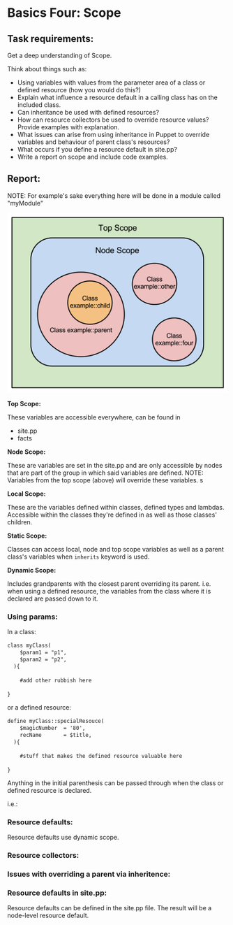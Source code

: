 # Basics Four: Scope

## Task requirements:

Get a deep understanding of Scope.

Think about things such as:

- Using variables with values from the parameter area of a class or defined resource (how you would do this?)
- Explain what influence a resource default in a calling class has on the included class.
- Can inheritance be used with defined resources?
- How can resource collectors be used to override resource values?  Provide examples with explanation.
- What issues can arise from using inheritance in Puppet to override variables and behaviour of parent class's resources?
- What occurs if you define a resource default in site.pp?
- Write a report on scope and include code examples.


## Report:

NOTE: For example's sake everything here will be done in a module called "myModule"

![Puppet Scope](/basics_four_images/scope.png)

**Top Scope:**

These variables are accessible everywhere, can be found in
- site.pp
- facts

**Node Scope:**

These are variables are set in the site.pp and are only accessible by nodes that are part of the group in which said variables are defined.
NOTE: Variables from the top scope (above) will override these variables.  s

**Local Scope:**

These are the variables defined within classes, defined types and lambdas. Accessible within the classes they're defined in as well as those classes' children.


**Static Scope:**

Classes can access local, node and top scope variables as well as a parent class's variables when `inherits` keyword is used.

**Dynamic Scope:**

Includes grandparents with the closest parent overriding its parent. i.e. when using a defined resource, the variables from the class where it is declared are passed down to it.

### Using params:

In a class:
```
class myClass(
    $param1 = "p1",
    $param2 = "p2",
  ){

    #add other rubbish here

}
```

or a defined resource:
```
define myClass::specialResouce(
    $magicNumber  = '80',
    recName       = $title,
  ){

    #stuff that makes the defined resource valuable here

}
```

Anything in the initial parenthesis can be passed through when the class or defined resource is declared.

i.e.:

### Resource defaults:

Resource defaults use dynamic scope.

### Resource collectors:

### Issues with overriding a parent via inheritence:

### Resource defaults in site.pp:

Resource defaults can be defined in the site.pp file. The result will be a node-level resource default.
